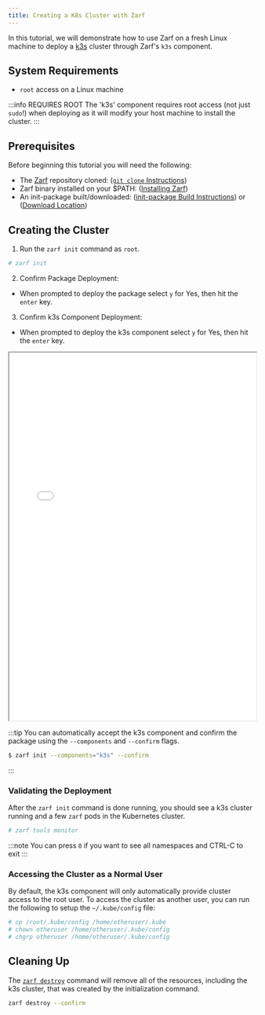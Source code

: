 ```yaml
---
title: Creating a K8s Cluster with Zarf
---
```


In this tutorial, we will demonstrate how to use Zarf on a fresh Linux machine to deploy a [k3s](https://k3s.io/) cluster through Zarf's `k3s` component.

## System Requirements

-  `root` access on a Linux machine

:::info REQUIRES ROOT
The 'k3s' component requires root access (not just `sudo`!) when deploying as it will modify your host machine to install the cluster.
:::

## Prerequisites

Before beginning this tutorial you will need the following:

- The [Zarf](https://github.com/defenseunicorns/zarf) repository cloned: ([`git clone` Instructions](https://docs.github.com/en/repositories/creating-and-managing-repositories/cloning-a-repository))
- Zarf binary installed on your $PATH: ([Installing Zarf](../1-getting-started/index.md#installing-zarf))
- An init-package built/downloaded: ([init-package Build Instructions](./0-creating-a-zarf-package.md)) or ([Download Location](https://github.com/defenseunicorns/zarf/releases))

## Creating the Cluster

1. Run the `zarf init` command as `root`.

```sh
# zarf init
```

2. Confirm Package Deployment: <br/>
- When prompted to deploy the package select `y` for Yes, then hit the `enter` key. <br/>

3. Confirm k3s Component Deployment: <br/>
- When prompted to deploy the k3s component select `y` for Yes, then hit the `enter` key.

<iframe src="/docs/tutorials/k3s_init.html" height="750px" width="100%"></iframe>

:::tip
You can automatically accept the k3s component and confirm the package using the `--components` and `--confirm` flags.

```sh
$ zarf init --components="k3s" --confirm
```
:::

### Validating the Deployment
After the `zarf init` command is done running, you should see a k3s cluster running and a few `zarf` pods in the Kubernetes cluster.

```sh
# zarf tools monitor
```
:::note
You can press `0` if you want to see all namespaces and CTRL-C to exit
:::

### Accessing the Cluster as a Normal User
By default, the k3s component will only automatically provide cluster access to the root user. To access the cluster as another user, you can run the following to setup the `~/.kube/config` file:

```sh
# cp /root/.kube/config /home/otheruser/.kube
# chown otheruser /home/otheruser/.kube/config
# chgrp otheruser /home/otheruser/.kube/config
```

## Cleaning Up

The [`zarf destroy`](../2-the-zarf-cli/100-cli-commands/zarf_destroy.md) command will remove all of the resources, including the k3s cluster, that was created by the initialization command.

```sh
zarf destroy --confirm
```
